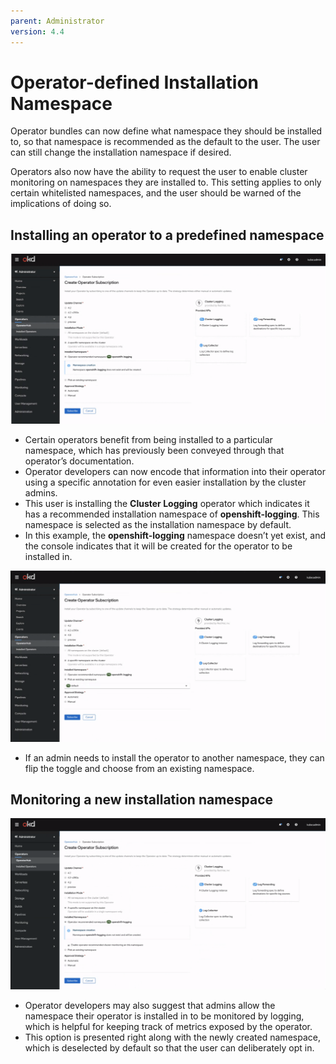 ```yaml
---
parent: Administrator
version: 4.4
---
```


# Operator-defined Installation Namespace

Operator bundles can now define what namespace they should be installed to, so that namespace is recommended as the default to the user. The user can still change the installation namespace if desired.

Operators also now have the ability to request the user to enable cluster monitoring on namespaces they are installed to. This setting applies to only certain whitelisted namespaces, and the user should be warned of the implications of doing so.

## Installing an operator to a predefined namespace

![operator defined ns 1](img/1-1.png)
- Certain operators benefit from being installed to a particular namespace, which has previously been conveyed through that operator’s documentation.
- Operator developers can now encode that information into their operator using a specific annotation for even easier installation by the cluster admins.
- This user is installing the **Cluster Logging** operator which indicates it has a recommended installation namespace of **openshift-logging**. This namespace is selected as the installation namespace by default.
- In this example, the **openshift-logging** namespace doesn’t yet exist, and the console indicates that it will be created for the operator to be installed in.

![operator defined ns 2](img/1-2.png)
- If an admin needs to install the operator to another namespace, they can flip the toggle and choose from an existing namespace. 

## Monitoring a new installation namespace

![operator defined ns 3](img/1-3.png)
- Operator developers may also suggest that admins allow the namespace their operator is installed in to be monitored by logging, which is helpful for keeping track of metrics exposed by the operator. 
- This option is presented right along with the newly created namespace, which is deselected by default so that the user can deliberately opt in.